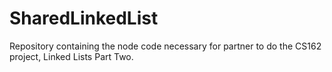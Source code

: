 # SharedLinkedList
Repository containing the node code necessary for partner to do the CS162 project, Linked Lists Part Two.
